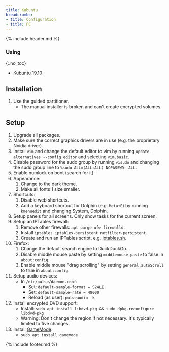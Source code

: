 ```yaml
---
title: Kubuntu
breadcrumbs:
- title: Configuration
- title: PC
---
```

{% include header.md %}

### Using
{:.no_toc}

- Kubuntu 19.10

## Installation

1. Use the guided partitioner.
    - The manual installer is broken and can't create encrypted volumes.

## Setup

1. Upgrade all packages.
1. Make sure the correct graphics drivers are in use (e.g. the proprietary Nvidia driver).
1. Install `vim` and change the default editor to vim by running `update-alternatives --config editor` and selecting `vim.basic`.
1. Disable password for the sudo group by running `visudo` and changing the sudo group line to `%sudo ALL=(ALL:ALL) NOPASSWD: ALL`.
1. Enable numlock on boot (search for it).
1. Appearance:
   1. Change to the dark theme.
   1. Make all fonts 1 size smaller.
1. Shortcuts:
   1. Disable web shortcuts.
   1. Add a keyboard shortcut for Dolphin (e.g. `Meta+E`) by running `kmenuedit` and changing System, Dolphin.
1. Setup panels for all screens. Only show tasks for the current screen.
1. Setup an IPTables firewall:
    1. Remove other firewalls: `apt purge ufw firewalld`.
    1. Install `iptables iptables-persistent netfilter-persistent`.
    1. Create and run an IPTables script, e.g. [iptables.sh](https://github.com/HON95/configs/blob/master/pc/linux/iptables/iptables.sh).
1. Firefox:
    1. Change the default search engine to DuckDuckGo.
    1. Disable middle mouse paste by setting `middlemouse.paste` to false in `about:config`.
    1. Enable middle mouse "drag scrolling" by setting `general.autoScroll` to true in `about:config`.
1. Setup audio devices:
    - In `/etc/pulse/daemon.conf`:
        - Set: `default-sample-format = S24LE`
        - Set: `default-sample-rate = 48000`
        - Reload (as user): `pulseaudio -k`
1. Install encrypted DVD support:
    - Install: `sudo apt install libdvd-pkg && sudo dpkg-reconfigure libdvd-pkg`
    - Warning: Don't change the region if not necessary. It's typically limited to five changes.
1. Install [GameMode](https://github.com/FeralInteractive/gamemode):
    - `sudo apt install gamemode`

{% include footer.md %}
